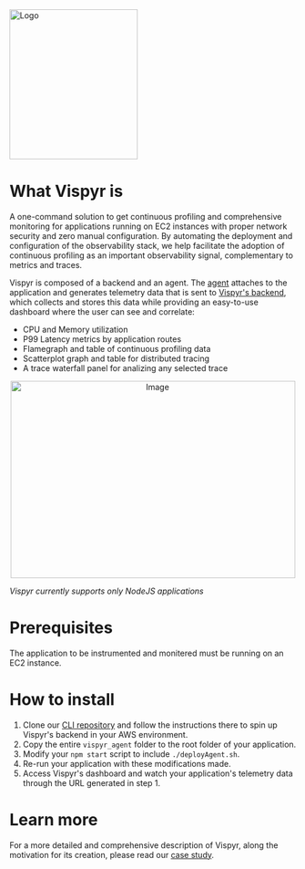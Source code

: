<div align="left">
  <img width="225" height="263" alt="Logo" src="https://github.com/user-attachments/assets/d1786fed-47f8-46d7-9f73-bd421ed63ab8" />
</div>

# What Vispyr is

A one-command solution to get continuous profiling and comprehensive monitoring for applications running on EC2 instances with proper network security and zero manual configuration. By automating the deployment and configuration of the observability stack, we help facilitate the adoption of continuous profiling as an important observability signal, complementary to metrics and traces.

Vispyr is composed of a backend and an agent. The [agent](https://github.com/Vispyr/vispyr-agent "Go to Vispyr agent") attaches to the application and generates telemetry data that is sent to [Vispyr's backend](https://github.com/Vispyr/vispyr-backend "Go to Vispyr backend"), which collects and stores this data while providing an easy-to-use dashboard where the user can see and correlate:
* CPU and Memory utilization
* P99 Latency metrics by application routes
* Flamegraph and table of continuous profiling data
* Scatterplot graph and table for distributed tracing
* A trace waterfall panel for analizing any selected trace

<div align="center">
  <img width="500" height="346" alt="Image" src="https://github.com/user-attachments/assets/771e52d1-81f2-4c5b-992e-b77c82d759e0" />
</div>

*Vispyr currently supports only NodeJS applications*

# Prerequisites

The application to be instrumented and monitered must be running on an EC2 instance. 

# How to install

1. Clone our [CLI repository](https://github.com/Vispyr/vispyr-cli "Go to CLI page") and follow the instructions there to spin up Vispyr's backend in your AWS environment.
2. Copy the entire `vispyr_agent` folder to the root folder of your application.
3. Modify your `npm start` script to include `./deployAgent.sh`.
4. Re-run your application with these modifications made.
5. Access Vispyr's dashboard and watch your application's telemetry data through the URL generated in step 1.

# Learn more

For a more detailed and comprehensive description of Vispyr, along the motivation for its creation, please read our [case study](https://vispyr.com "Go to Case Study").

